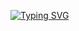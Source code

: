 [![Typing SVG](https://readme-typing-svg.demolab.com?font=Fira+Code&size=24&duration=3000&pause=1000&width=435&lines=Xiaoyang+Liu;Mathematics+Student)](https://git.io/typing-svg)
<!--START_SECTION:waka-->
<!--END_SECTION:waka-->
<!---
ERHUTUZI123/ERHUTUZI123 is a ✨ special ✨ repository because its `README.md` (this file) appears on your GitHub profile.
You can click the Preview link to take a look at your changes.
--->
